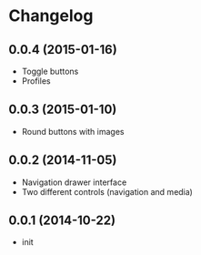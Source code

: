 Changelog
=========
0.0.4 (2015-01-16)
------------------
* Toggle buttons
* Profiles

0.0.3 (2015-01-10)
------------------
* Round buttons with images

0.0.2 (2014-11-05)
------------------
* Navigation drawer interface
* Two different controls (navigation and media)

0.0.1 (2014-10-22)
------------------
* init
